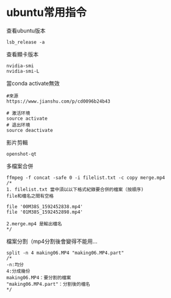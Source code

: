 # ubuntu常用指令

查看ubuntu版本

```text
lsb_release -a
```

查看顯卡版本

```text
nvidia-smi
nvidia-smi-L
```

當conda activate無效

```text
#來源
https://www.jianshu.com/p/cd0096b24b43

# 激活环境
source activate
# 退出环境
source deactivate
```

影片剪輯

```text
openshot-qt
```

多檔案合併

```text
ffmpeg -f concat -safe 0 -i filelist.txt -c copy merge.mp4
/* 
1. filelist.txt 當中須以以下格式紀錄要合併的檔案（按順序)
file和檔名之間有空格

file '00M38S_1592452838.mp4'
file '01M38S_1592452898.mp4'

2.merge.mp4 是輸出檔名
*/
```

檔案分割（mp4分割後會變得不能用...

```text
split -n 4 making06.MP4 "making06.MP4.part"
/*
-n:均分
4:分成幾份
making06.MP4：要分割的檔案
"making06.MP4.part"：分割後的檔名
*/
```


